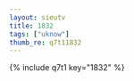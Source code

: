 ```yaml
--- 
layout: sieutv
title: 1832
tags: ["uknow"]
thumb_re: q7t11832
---
```

{% include q7t1 key="1832" %} 
